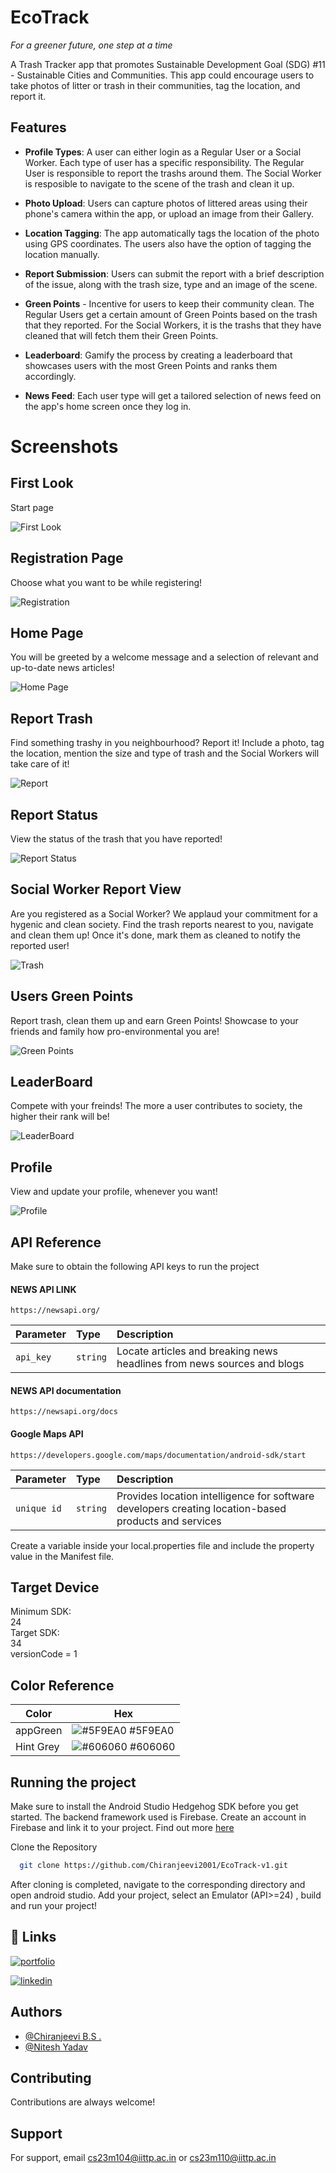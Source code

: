 # EcoTrack


_For a greener future, one step at a time_

A Trash Tracker app that promotes Sustainable Development Goal (SDG) #11 - Sustainable Cities and Communities. This app could encourage users to take photos of litter or trash in their communities, tag the location, and report it.



## Features

- **Profile Types**: A user can either login as a Regular User or a Social Worker. Each type of user has a specific responsibility. The Regular User is responsible to report the trashs around them. The Social Worker is resposible to navigate to the scene of the trash and clean it up.

- **Photo Upload**: Users can capture photos of littered areas using their phone's camera within the app, or upload an image from their Gallery.

- **Location Tagging**: The app automatically tags the location of the photo using GPS coordinates. The users also have the option of tagging the location manually.

- **Report Submission**: Users can submit the report with a brief description of the issue, along with the trash size, type and an image of the scene.

- **Green Points** - Incentive for users to keep their community clean. The Regular Users get a certain amount of Green Points based on the trash that they reported. For the Social Workers, it is the trashs that they have cleaned that will fetch them their Green Points.

- **Leaderboard**: Gamify the process by creating a leaderboard that showcases users with the most Green Points and ranks them accordingly.

- **News Feed**: Each user type will get a tailored selection of news feed on the app's home screen once they log in.

 
# Screenshots

## First Look
Start page

![First Look](https://lh3.googleusercontent.com/pw/ABLVV840OXymysJsgMtklwDDb15SaJBRyunovm5valTfHpA7eKvfmjXvcVQXpD_LyUaWuwaW9R9EE4L3OnXpeCF4FAMYhU8iksUciHeKweyaTD34HddJUYDNFHY6h4xXB6hM6KdFFaxcAP_7eBzPbhMEnCv-=w327-h654-s-no-gm?authuser=1)

## Registration Page
Choose what you want to be while registering!

![Registration](https://lh3.googleusercontent.com/pw/ABLVV87SGCj3D4yqALh9vc7FGV9_I_ipnwqybGyjg2jluxeezg7okSrVT-1jK2JJUp5Mxc7IxJo6HP4Nv-n5cSMk3KjB8iJFVZIAuV9XO818e_c6uCQWQxR6TO8On6Nata8agz70fICE-53w0bdBWIuOM1Rz=w327-h654-s-no-gm?authuser=1)

## Home Page
You will be greeted by a welcome message and a selection of relevant and up-to-date news articles!

![Home Page](https://lh3.googleusercontent.com/pw/ABLVV85wLqS3yQntDouOL4Yh7hmdl3jwxMCrGhWqIzmRZmez3xKb-A4E0N1RDicY9yyF2eHMQz2T_U4wWsP90QhTtzQ7f9wSKau5PVltukEm2w7B6SRlGWzQ8afCs8NmjNiAMIPL3AT8H1jdVjfz0Pw2tClJ=w327-h654-s-no-gm?authuser=1)

## Report Trash
Find something trashy in you neighbourhood? Report it! Include a photo, tag the location, mention the size and type of trash and the Social Workers will take care of it!

![Report](https://lh3.googleusercontent.com/pw/ABLVV84_f6B42HRMoSZpgWfof4YV0nF3CLXtsIXbMDD4G7jbGdbgeMJOeC0lJe1cGXobtJ56gDqpryphPyjKAvg1bIdn3AfjCUOo1NZgcOdy1VDETOOTuRQ_ON4OoPyDEAy2Jo8Rcq1WFsVGm2oyAwq0LrcC=w327-h654-s-no-gm?authuser=1)

## Report Status
View the status of the trash that you have reported!

![Report Status](https://lh3.googleusercontent.com/pw/ABLVV87v9QPxcez3eomwSxHfJ5s1wguBg92W6xezJE98YdVY1DN3Slu6WeE6lLBKQZMLE5ky7L5fasc7rZN_ANmU4SgQQKqc-n_qq-3PES0REFZMif0oe2-KFYoX5PKJykIavTlGwNA_zSYxZOZlShO8xYIp=w327-h654-s-no-gm?authuser=1)

## Social Worker Report View
Are you registered as a Social Worker? We applaud your commitment for a hygenic and clean society. Find the trash reports nearest to you, navigate and clean them up! Once it's done, mark them as cleaned to notify the reported user!

![Trash](https://lh3.googleusercontent.com/pw/ABLVV85BRUn5nsPTJsydGUepBUGTXkErg0TfGVbUprmk3B-xzQOCvJ_143goSt2g4vIwqRyVzAnc-mx9-bYbd9IEkqqHhkFUQOf1RhBAA4BCPJstL8vlNx9O6exAfIpl13J2OMynH2IA7PHYpyLFQHGpRF-U=w293-h654-s-no-gm?authuser=1)

## Users Green Points
Report trash, clean them up and earn Green Points! Showcase to your friends and family how pro-environmental you are!

![Green Points](https://lh3.googleusercontent.com/pw/ABLVV85m4SHsPEFrV9WtsGvi9P5kYErZI1W9-ue8z56FkMtPYizLUNj9BG4Shs46Ory1Ccs_VraHqblDiRp1gtAavp57KWnUT1SIug691AYV1_E6GeOR0hsA-ELLYmCpUUNSO_Yn3g2rvZVuxba2SbuO6r2Q=w327-h654-s-no-gm?authuser=1)

## LeaderBoard
Compete with your freinds! The more a user contributes to society, the higher their rank will be!

![LeaderBoard](https://lh3.googleusercontent.com/pw/ABLVV86lOGLRBnaoI97CyoiNDVqyo3aYqMecLiHLAZsAqBQ1TD0cPw6WzB7KIU9QmPNB0bOOJZtf65Ak3gl6bX1N6FTAqN1943-v_B2tBlZ-crKPlSO65umEuvPa_7jy0YPNtX7xIifcwv8ma-vgK08_uwT0=w327-h654-s-no-gm?authuser=1)

## Profile
View and update your profile, whenever you want!

![Profile](https://lh3.googleusercontent.com/pw/ABLVV84al6TN_yhk5CV3NCMj1NWfN_OBaWhXMznAvoJQ8FzhIEoM9mH9tkosbjerxCVqOLD-7K_MoIRxoHqo_q5A9kJwrJbOBycuioCDdUcovg7HZCSUspw1VbDfqBIjkP5JqjzrM5OiLZYXMmc1xMLSkEcT=w327-h654-s-no-gm?authuser=1)


## API Reference

Make sure to obtain the following API keys to run the project
#### NEWS API LINK

```http
https://newsapi.org/
```

| Parameter | Type     | Description                |
| :-------- | :------- | :------------------------- |
| `api_key` | `string` |  Locate articles and breaking news headlines from news sources and blogs |


#### NEWS API documentation
```http
https://newsapi.org/docs
```

#### Google Maps API 

```http
https://developers.google.com/maps/documentation/android-sdk/start
```

| Parameter | Type     | Description                       |
| :-------- | :------- | :-------------------------------- |
| `unique id`      | `string` | Provides location intelligence for software developers creating location-based products and services |

Create a variable inside your local.properties file and include the property value in the Manifest file.



## Target Device

Minimum SDK:  
24  
Target SDK:  
34  
versionCode = 1 

## Color Reference

| Color             | Hex                                                                |
| ----------------- | ------------------------------------------------------------------ |
| appGreen | ![#5F9EA0](https://via.placeholder.com/10/5f9ea0f?text=+) #5F9EA0 |
| Hint Grey | ![#606060](https://via.placeholder.com/10/606060?text=+) #606060 |


## Running the project

Make sure to install the Android Studio Hedgehog SDK before you get started. The backend framework used is Firebase. Create an account in Firebase and link it to your project. Find out more [here](https://firebase.google.com/docs/android/setup)


Clone the Repository

```bash
  git clone https://github.com/Chiranjeevi2001/EcoTrack-v1.git
```
After cloning is completed, navigate to the corresponding directory and open android studio. Add your project, select an Emulator (API>=24) , build and run your project!

## 🔗 Links
[![portfolio](https://img.shields.io/badge/my_portfolio-000?style=for-the-badge&logo=ko-fi&logoColor=white)](https://chiranjeevi-portfolio.netlify.app/)

[![linkedin](https://img.shields.io/badge/linkedin-0A66C2?style=for-the-badge&logo=linkedin&logoColor=white)](https://www.linkedin.com/in/chiranjeevi-b-s-291812221/)


    
## Authors

- [@Chiranjeevi B.S .](https://github.com/Chiranjeevi2001)
- [@Nitesh Yadav](https://github.com/NiteshShivam)

## Contributing

Contributions are always welcome!



## Support

For support, email cs23m104@iittp.ac.in or cs23m110@iittp.ac.in 
